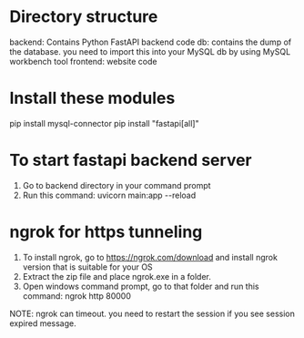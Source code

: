 Directory structure
===================
backend: Contains Python FastAPI backend code
db: contains the dump of the database. you need to import this into your MySQL db by using MySQL workbench tool
frontend: website code

Install these modules
======================

pip install mysql-connector
pip install "fastapi[all]"

To start fastapi backend server
================================
1. Go to backend directory in your command prompt
2. Run this command: uvicorn main:app --reload

ngrok for https tunneling
================================
1. To install ngrok, go to https://ngrok.com/download and install ngrok version that is suitable for your OS
2. Extract the zip file and place ngrok.exe in a folder.
3. Open windows command prompt, go to that folder and run this command: ngrok http 80000

NOTE: ngrok can timeout. you need to restart the session if you see session expired message.
